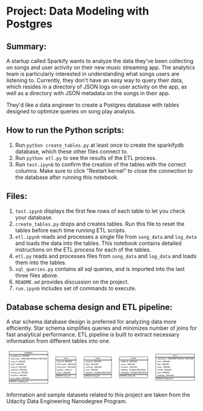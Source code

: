 # Project: Data Modeling with Postgres


## Summary:

A startup called Sparkify wants to analyze the data they've been collecting on songs and user activity on their new music streaming app. The analytics team is particularly interested in understanding what songs users are listening to. Currently, they don't have an easy way to query their data, which resides in a directory of JSON logs on user activity on the app, as well as a directory with JSON metadata on the songs in their app.

They'd like a data engineer to create a Postgres database with tables designed to optimize queries on song play analysis.


## How to run the Python scripts:

1. Run `python create_tables.py` at least once to create the sparkifydb database, which these other files connect to.
2. Run `python etl.py` to see the results of the ETL process.
3. Run `test.ipynb` to confirm the creation of the tables with the correct columns. Make sure to click "Restart kernel" to close the connection to the database after running this notebook.


## Files:

1. `test.ipynb` displays the first few rows of each table to let you check your database.
2. `create_tables.py` drops and creates tables. Run this file to reset the tables before each time running ETL scripts.
3. `etl.ipynb` reads and processes a single file from `song_data` and `log_data` and loads the data into the tables. This notebook contains detailed instructions on the ETL process for each of the tables.
4. `etl.py` reads and processes files from `song_data` and `log_data` and loads them into the tables.
5. `sql_queries.py` contains all sql queries, and is imported into the last three files above.
6. `README.md` provides discussion on the project.
7. `run.ipynb` includes set of commands to execute.


## Database schema design and ETL pipeline:

A star schema database design is preferred for analyzing data more efficiently.
Star schema simplifies queries and minimizes number of joins for fast analytical performance.
ETL pipeline is built to extract necessary information from different tables into one. 

![Schema](/images/sparkifydb_erd.png)

Information and sample datasets related to this project are taken from the Udacity Data Engineering Nanodegree Program.